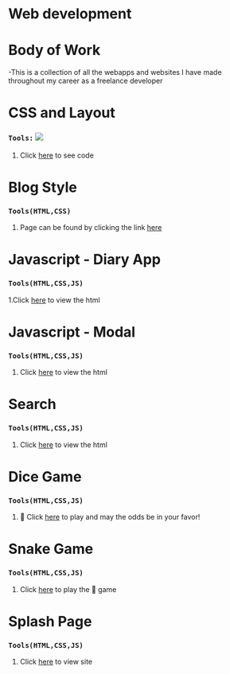 

# Web development
# Body of Work
-This is a collection of all the webapps and websites I have made throughout my career as a freelance developer

# CSS and Layout
### `Tools:` <img src ="https://img.shields.io/badge/javascript-ES6-orange"/>
1. Click [here](chal-8.html) to see code

# Blog Style
### `Tools(HTML,CSS)`
1. Page can be found by clicking the link [here](csschal/blog.html)

# Javascript - Diary App
### `Tools(HTML,CSS,JS)`
1.Click [here](csschal/index.html) to view the html


# Javascript - Modal
### `Tools(HTML,CSS,JS)`
1. Click [here](modal/index.html) to view the html


# Search
### `Tools(HTML,CSS,JS)`
1. Click [here](search/index.html) to view the html

#  Dice Game
### `Tools(HTML,CSS,JS)`
1. 🎲 Click [here](dicegame/index.html) to play and may the odds be in your favor!


# Snake Game
### `Tools(HTML,CSS,JS)`
1. Click [here](snakegame/index.html) to play the 🐍 game

# Splash Page
### `Tools(HTML,CSS,JS)`
1. Click [here](bbq/index.html) to view site 


